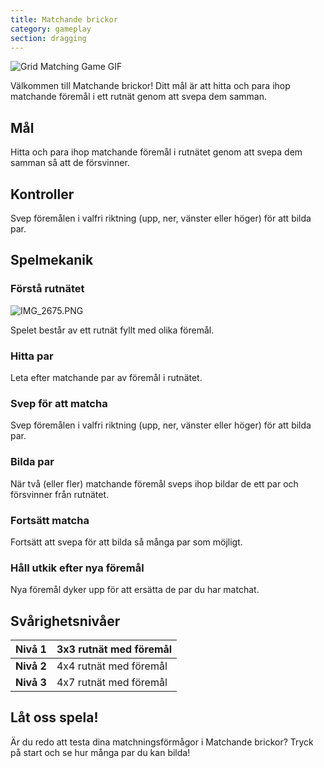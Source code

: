 ```yaml
---
title: Matchande brickor
category: gameplay
section: dragging
---
```

![Grid Matching Game GIF](https://help.studycat.com/hc/article_attachments/34965697809049)


Välkommen till Matchande brickor! Ditt mål är att hitta och para ihop matchande föremål i ett rutnät genom att svepa dem samman.


## Mål


Hitta och para ihop matchande föremål i rutnätet genom att svepa dem samman så att de försvinner.


## Kontroller


Svep föremålen i valfri riktning (upp, ner, vänster eller höger) för att bilda par.


## Spelmekanik


### Förstå rutnätet


![IMG_2675.PNG](https://help.studycat.com/hc/article_attachments/34786044757657)


Spelet består av ett rutnät fyllt med olika föremål.


### Hitta par


Leta efter matchande par av föremål i rutnätet.


### Svep för att matcha


Svep föremålen i valfri riktning (upp, ner, vänster eller höger) för att bilda par.


### Bilda par


När två (eller fler) matchande föremål sveps ihop bildar de ett par och försvinner från rutnätet.


### Fortsätt matcha


Fortsätt att svepa för att bilda så många par som möjligt.


### Håll utkik efter nya föremål


Nya föremål dyker upp för att ersätta de par du har matchat.


## Svårighetsnivåer


| **Nivå 1** | 3x3 rutnät med föremål |
| --- | --- |
| **Nivå 2** | 4x4 rutnät med föremål |
| **Nivå 3** | 4x7 rutnät med föremål |


## Låt oss spela!


Är du redo att testa dina matchningsförmågor i Matchande brickor? Tryck på start och se hur många par du kan bilda!
